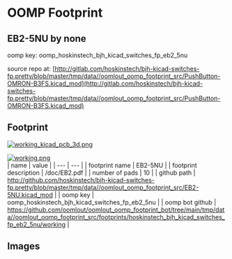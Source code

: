 # OOMP Footprint  
## EB2-5NU  by none  
  
oomp key: oomp_hoskinstech_bjh_kicad_switches_fp_eb2_5nu  
  
source repo at: [http://gitlab.com/hoskinstech/bjh-kicad-switches-fp.pretty/blob/master/tmp/data//oomlout_oomp_footprint_src/PushButton-OMRON-B3FS.kicad_mod](http://gitlab.com/hoskinstech/bjh-kicad-switches-fp.pretty/blob/master/tmp/data//oomlout_oomp_footprint_src/PushButton-OMRON-B3FS.kicad_mod)  
## Footprint  
  
[![working_kicad_pcb_3d.png](working_kicad_pcb_3d_600.png)](working_kicad_pcb_3d.png)  
  
[![working.png](working_600.png)](working.png)  
| name | value | 
| --- | --- | 
| footprint name | EB2-5NU | 
| footprint description | /doc/EB2.pdf | 
| number of pads | 10 | 
| github path | http://github.com/hoskinstech/bjh-kicad-switches-fp.pretty/blob/master/tmp/data//oomlout_oomp_footprint_src/EB2-5NU.kicad_mod | 
| oomp key | oomp_hoskinstech_bjh_kicad_switches_fp_eb2_5nu | 
| oomp bot github | https://github.com/oomlout/oomlout_oomp_footprint_bot/tree/main/tmp/data//oomlout_oomp_footprint_src/footprints/hoskinstech_bjh_kicad_switches_fp_eb2_5nu/working | 
## Images  
